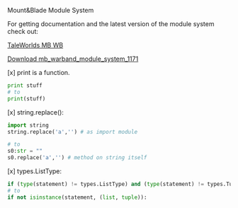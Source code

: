 Mount&Blade Module System

For getting documentation and the latest version of the module system check out:

[TaleWorlds MB WB](https://www.taleworlds.com/en/Games/Warband)

[Download mb_warband_module_system_1171](https://download.taleworlds.com/mb_warband_module_system_1171.zip)

[x] print is a function.

```py
print stuff
# to
print(stuff)
```

[x] string.replace():

```py
import string
string.replace('a','') # as import module

# to
s0:str = ""
s0.replace('a','') # method on string itself
```

[x] types.ListType:

```py
if (type(statement) != types.ListType) and (type(statement) != types.TupleType):
# to
if not isinstance(statement, (list, tuple)):
```
